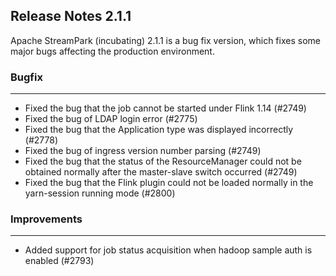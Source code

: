 
## Release Notes 2.1.1

<div style={{height: '30px'}}></div>

Apache StreamPark (incubating) 2.1.1 is a bug fix version, which fixes some major bugs affecting the production environment.

<div style={{height: '30px'}}></div>

### Bugfix
---

- Fixed the bug that the job cannot be started under Flink 1.14 (#2749)
- Fixed the bug of LDAP login error (#2775)
- Fixed the bug that the Application type was displayed incorrectly (#2778)
- Fixed the bug of ingress version number parsing (#2749)
- Fixed the bug that the status of the ResourceManager could not be obtained normally after the master-slave switch occurred (#2749)
- Fixed the bug that the Flink plugin could not be loaded normally in the yarn-session running mode (#2800)

### Improvements
---

- Added support for job status acquisition when hadoop sample auth is enabled (#2793)